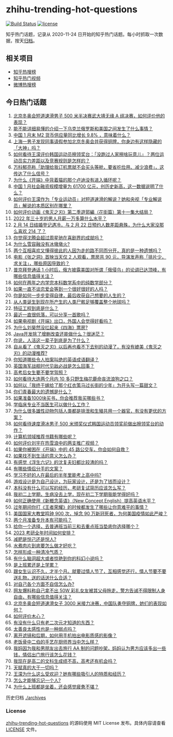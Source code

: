 # zhihu-trending-hot-questions

[![Build Status](https://github.com/justjavac/zhihu-trending-hot-questions/workflows/ci/badge.svg?branch=master)](https://github.com/justjavac/zhihu-trending-hot-questions/actions)
[![license](https://img.shields.io/github/license/justjavac/zhihu-trending-hot-questions)](https://github.com/justjavac/zhihu-trending-hot-questions/blob/master/LICENSE)

知乎热门话题，记录从 2020-11-24 日开始的知乎热门话题。每小时抓取一次数据，按天[归档](./archives)。

## 相关项目

- [知乎热搜榜](https://github.com/justjavac/zhihu-trending-top-search)
- [知乎热门视频](https://github.com/justjavac/zhihu-trending-hot-video)
- [微博热搜榜](https://github.com/justjavac/weibo-trending-hot-search)

## 今日热门话题

<!-- BEGIN -->
<!-- 最后更新时间 Mon Feb 14 2022 07:17:49 GMT+0800 (China Standard Time) -->

1. [北京冬奥会短道速滑男子 500 米半决赛武大靖无缘 A 组决赛，如何评价他的表现？](https://www.zhihu.com/question/516355260)
1. [能不能详细易懂的介绍一下乌克兰俄罗斯和美国之间发生了什么事情？](https://www.zhihu.com/question/516188345)
1. [中国 1 月末 M2 货币供应量同比增长 9.8% ，意味着什么？](https://www.zhihu.com/question/515800403)
1. [上海一男子发现同事请假参加北京冬奥会并获得铜牌，你身边有这样隐藏的「大神」吗？](https://www.zhihu.com/question/515958013)
1. [如何看待王濛评价韩国运动员擦领奖台：「没跑过人家擦啥玩意儿」？两位运动员实力差距以及竞赛规则是怎样的？](https://www.zhihu.com/question/516233537)
1. [万科郁亮称「助理给我订机票就不会买头等舱，要省吃俭用、减少浪费」，这传达了什么信号？](https://www.zhihu.com/question/516109068)
1. [为什么《开端》中背着猫的那个卢迪没有进入循环呢？](https://www.zhihu.com/question/511404812)
1. [中国 1 月社会融资规模增量为 61700 亿元，创历史新高，这一数据说明了什么？](https://www.zhihu.com/question/515807474)
1. [如何评价王濛作为「专业运动员」对短道速滑的解说？她和央视「专业解说员」解说的本质区别在哪里？](https://www.zhihu.com/question/516102153)
1. [如何评价动画《鬼灭之刃》第二季遊郭編（花街篇）第十一集大结局？](https://www.zhihu.com/question/515944485)
1. [2022 年三十岁的男人月薪一万多算什么水平？](https://www.zhihu.com/question/515475808)
1. [2 月 14 日结婚登记遇冷，与 2 月 22 日预约人数差距悬殊，为什么大家没那么喜欢 214 了？](https://www.zhihu.com/question/516030131)
1. [你觉得沈腾会超过周星驰在喜剧界的成就吗？](https://www.zhihu.com/question/287348181)
1. [为什么雪容融没有冰墩墩火?](https://www.zhihu.com/question/515020430)
1. [两个互相喜欢又懂得彼此的人因为走的路不同而分开，真的是一种遗憾吗？](https://www.zhihu.com/question/516307447)
1. [电影《张之洞》首映当天仅 2 人观看，票房共 90 元，导演发声称「排片少，求关注」，哪些原因导致的？](https://www.zhihu.com/question/511303849)
1. [普京拜登通话 1 小时后，俄方披露美国对所谓「俄侵乌」的论调已达顶峰，有哪些信息值得关注？](https://www.zhihu.com/question/516291682)
1. [如何在两年之内学完本科数学系中的纯数学部分？](https://www.zhihu.com/question/513280332)
1. [如果一直不谈恋爱会等到一个很好很好的人吗？](https://www.zhihu.com/question/516314703)
1. [你是如何一步步变得自律，最后收获自己想要的人生的？](https://www.zhihu.com/question/515960441)
1. [从人类诞生到现在所产生的人类尸骸足够覆盖整个地球吗？](https://www.zhihu.com/question/514620556)
1. [特征工程到底是什么？](https://www.zhihu.com/question/29316149)
1. [最近一直很低落，可以分享一首歌吗？](https://www.zhihu.com/question/516041255)
1. [如果电视剧《开端》出口，外国人会觉得好看吗？](https://www.zhihu.com/question/512249702)
1. [为什么刘昊然没扛起来《四海》票房?](https://www.zhihu.com/question/515550916)
1. [Java开发除了增删改查还能做什么？很迷茫？](https://www.zhihu.com/question/510619641)
1. [你说，人活这一辈子到底是为了什么？](https://www.zhihu.com/question/514622375)
1. [自从看了《鬼灭之刃》以后再也看不下去别的动漫了，有没有媲美《鬼灭之刃》的动漫推荐?](https://www.zhihu.com/question/515390259)
1. [你知道哪些令人拍案叫绝的英语成语翻译？](https://www.zhihu.com/question/267896650)
1. [英国海军战舰时代见敌必战是怎么回事？](https://www.zhihu.com/question/38278828)
1. [高考后女生要不要学驾照？](https://www.zhihu.com/question/514145630)
1. [如何看待大连两个月内 10 多只野生梅花鹿命丧流浪狗之口？](https://www.zhihu.com/question/515910934)
1. [如何以「我终于嫁给了那个红衣策马过长街的少年」为开头写一篇甜文？](https://www.zhihu.com/question/503274062)
1. [你们青春最大的遗憾是什么？](https://www.zhihu.com/question/514371863)
1. [如果准备1000块买书，你会推荐我买哪些书？](https://www.zhihu.com/question/514197135)
1. [学临床专业不当医生可以做什么工作？](https://www.zhihu.com/question/506925453)
1. [为什么很多雄性动物包括人类都是排泄和生殖共用一个器官，有没有更优的方案？](https://www.zhihu.com/question/360529805)
1. [如何看待速度滑冰男子 500 米颁奖仪式韩国运动员领奖前做出擦领奖台的动作？](https://www.zhihu.com/question/516198351)
1. [计算机领域推荐书籍有哪些呢？](https://www.zhihu.com/question/508799306)
1. [如何评价刘宇在热雪浪中的两支推广视频？](https://www.zhihu.com/question/516120368)
1. [如果你被困在《开端》中的 45 路公交车，你会如何自救？](https://www.zhihu.com/question/511025673)
1. [如果找不到生活的意义怎么办？](https://www.zhihu.com/question/516327790)
1. [有感觉《浮生六记》的沈复夫妇都比较渣的吗？](https://www.zhihu.com/question/66223575)
1. [有哪些情侣分手的文案？](https://www.zhihu.com/question/428370077)
1. [学习不好的人在最后的半年里能考上高中吗?](https://www.zhihu.com/question/515826813)
1. [游戏设计是为自己设计，为玩家设计，还是为了钱而设计？](https://www.zhihu.com/question/30983410)
1. [本科没有什么可以写的经历，考研复试简历应该怎么写？](https://www.zhihu.com/question/313175414)
1. [我初二上学期，生病没去上学，现在初二下学期我能学得好吗？](https://www.zhihu.com/question/516211913)
1. [如何正确使用《新概念英语》（New Concept English）提高英语水平？](https://www.zhihu.com/question/20977466)
1. [过年期间你打《王者荣耀》的时候都发生了哪些让你意难平的事情？](https://www.zhihu.com/question/514208371)
1. [美国国家大教堂鸣钟 900 次，悼念 90 万新冠死者，为何美国疫情如此严峻？](https://www.zhihu.com/question/515549541)
1. [两个月准备专升本有可能吗？](https://www.zhihu.com/question/398955066)
1. [给你一个选择，去普通班当前三和去重点班当垫底你选择哪个？](https://www.zhihu.com/question/516149668)
1. [2023 考研全年时间如何安排？](https://www.zhihu.com/question/452554567)
1. [减肥是悦己还是悦人?](https://www.zhihu.com/question/512723251)
1. [水煮肉片到底要怎么做才好吃？](https://www.zhihu.com/question/469768039)
1. [怎样形成一种清冷气质？](https://www.zhihu.com/question/446855234)
1. [有什么脑洞超大或者惊艳到你的科幻小说吗？](https://www.zhihu.com/question/286095689)
1. [是上班累还是上学累？](https://www.zhihu.com/question/514548800)
1. [跟女生认识不久，才半个月。就要过情人节了，互相感觉还行，情人节要不要送礼物，送的话送什么合适？](https://www.zhihu.com/question/40292015)
1. [对自己各个方面不自信怎么办?](https://www.zhihu.com/question/516287113)
1. [网友爆料称自己拿不出 50W 彩礼女友被其父母拖走，警方告诫不得限制人身自由，有哪些信息值得关注？](https://www.zhihu.com/question/516097950)
1. [北京冬奥会短道速滑女子 3000 米接力决赛，中国队勇夺铜牌，她们的表现如何？](https://www.zhihu.com/question/516362887)
1. [如何评价木心？](https://www.zhihu.com/question/20492929)
1. [有没有什么只有老二次元才知道的东西？](https://www.zhihu.com/question/515811451)
1. [太善良太感性也是一种弱点吗？](https://www.zhihu.com/question/511095533)
1. [离开滤镜和后期，如何用手机拍出电影质感的影像？](https://www.zhihu.com/question/516123782)
1. [老饭骨中二伯的手艺在厨师界当中怎么样？](https://www.zhihu.com/question/471156358)
1. [我妈因为我和男朋友出去旅行 AA 制的问题吵架，妈妈认为男方应该多出一些钱，情侣出门旅行该怎么花钱？](https://www.zhihu.com/question/511145787)
1. [我现在是高二的文科生成绩不高，高考还有机会吗？](https://www.zhihu.com/question/516207495)
1. [天赋真的大于一切吗？](https://www.zhihu.com/question/515895938)
1. [王濛为什么这么受欢迎？她有哪些吸引人的特质和经历？](https://www.zhihu.com/question/516052386)
1. [怎么才能够忘记一个人?](https://www.zhihu.com/question/515130477)
1. [为什么上班都是坐着，还会感觉疲惫不堪？](https://www.zhihu.com/question/27708607)

<!-- END -->

历史归档 [./archives](./archives)

### License

[zhihu-trending-hot-questions](https://github.com/justjavac/zhihu-trending-hot-questions)
的源码使用 MIT License 发布。具体内容请查看 [LICENSE](./LICENSE) 文件。
